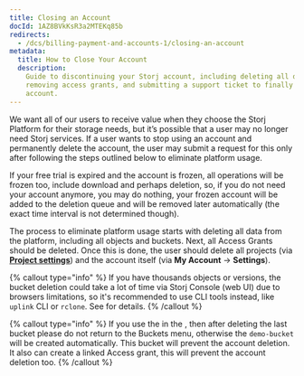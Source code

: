 ```yaml
---
title: Closing an Account
docId: 1AZ8BVkKsR3a2MTEKq85b
redirects:
  - /dcs/billing-payment-and-accounts-1/closing-an-account
metadata:
  title: How to Close Your Account
  description:
    Guide to discontinuing your Storj account, including deleting all data,
    removing access grants, and submitting a support ticket to finally delete the
    account.
---
```


We want all of our users to receive value when they choose the Storj Platform for their storage needs, but it’s possible that a user may no longer need Storj services. If a user wants to stop using an account and permanently delete the account, the user may submit a request for this only after following the steps outlined below to eliminate platform usage.

If your free trial is expired and the account is frozen, all operations will be frozen too, include download and perhaps deletion, so, if you do not need your account anymore, you may do nothing, your frozen account will be added to the deletion queue and will be removed later automatically (the exact time interval is not determined though).

The process to eliminate platform usage starts with deleting all data from the platform, including all objects and buckets. Next, all Access Grants should be deleted. Once this is done, the user should delete all projects (via [**Project settings**](docId:k6QwBZM3hnzxkCuQxLOal)) and the account itself (via **My Account** -> **Settings**).

{% callout type="info" %}
If you have thousands objects or versions, the bucket deletion could take a lot of time via Storj Console (web UI) due to browsers limitations, so it's recommended to use CLI tools instead, like `uplink` CLI or `rclone`. See [](docId:pxdnqsVDjCLZgeEXt2S6x) for details.
{% /callout %}

{% callout type="info"  %}
If you use the [](docId:4oDAezF-FcfPr0WPl7knd) in the [](docId:nGzxQBhV8nx5Pukj6O0zT), then after deleting the last bucket please do not return to the Buckets menu, otherwise the `demo-bucket` will be created automatically. This bucket will prevent the account deletion. It also can create a linked Access grant, this will prevent the account deletion too.
{% /callout %}
